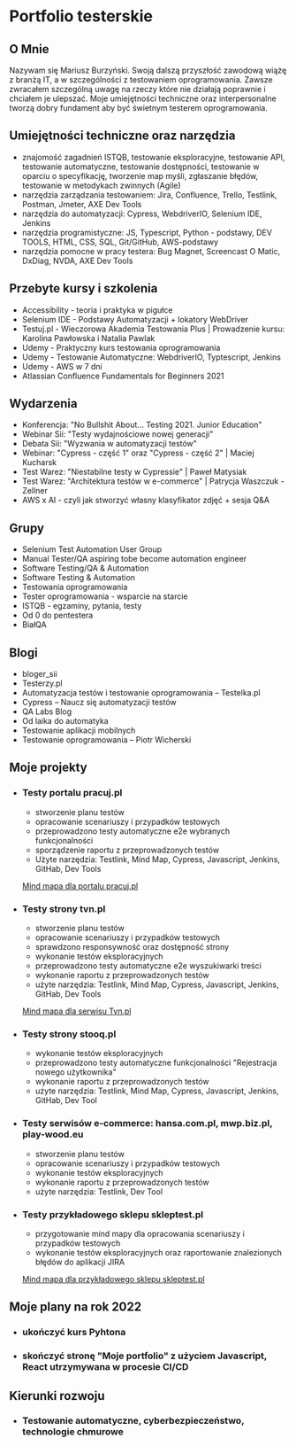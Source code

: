 

# Portfolio testerskie
## O Mnie
Nazywam się Mariusz Burzyński. Swoją dalszą przyszłość zawodową wiążę z branżą IT, a w szczególności z testowaniem oprogramowania. Zawsze zwracałem szczególną uwagę na rzeczy które nie działają poprawnie i chciałem je ulepszać. Moje umiejętności techniczne oraz interpersonalne tworzą dobry fundament aby być świetnym testerem oprogramowania.

## Umiejętności techniczne oraz narzędzia
- znajomość zagadnień ISTQB, testowanie eksploracyjne, testowanie API, testowanie automatyczne, testowanie dostępności, testowanie w oparciu o specyfikację, tworzenie map myśli, zgłaszanie błędów, testowanie w metodykach zwinnych (Agile)
- narzędzia zarządzania testowaniem: Jira, Confluence, Trello, Testlink, Postman, Jmeter, AXE Dev Tools
- narzędzia do automatyzacji: Cypress, WebdriverIO, Selenium IDE, Jenkins
- narzędzia programistyczne: JS, Typescript, Python - podstawy, DEV TOOLS, HTML, CSS, SQL, Git/GitHub, AWS-podstawy
- narzędzia pomocne w pracy testera: Bug Magnet, Screencast O Matic, DxDiag, NVDA, AXE Dev Tools

## Przebyte kursy i szkolenia
- Accessibility - teoria i praktyka w pigułce
- Selenium IDE - Podstawy Automatyzacji + lokatory WebDriver
- Testuj.pl - Wieczorowa Akademia Testowania Plus | Prowadzenie kursu: Karolina Pawłowska i Natalia Pawlak
- Udemy - Praktyczny kurs testowania oprogramowania
- Udemy - Testowanie Automatyczne: WebdriverIO, Typtescript, Jenkins
- Udemy - AWS w 7 dni
- Atlassian Confluence Fundamentals for Beginners 2021


## Wydarzenia
- Konferencja: "No Bullshit About... Testing 2021. Junior Education"
- Webinar Sii: "Testy wydajnościowe nowej generacji"
- Debata Sii: "Wyzwania w automatyzacji testów"
- Webinar: "Cypress - część 1" oraz "Cypress - część 2" | Maciej Kucharsk
- Test Warez: "Niestabilne testy w Cypressie" | Paweł Matysiak
- Test Warez: "Architektura testów w e-commerce" | Patrycja Waszczuk - Zellner
- AWS x AI - czyli jak stworzyć własny klasyfikator zdjęć + sesja Q&A
## Grupy
- Selenium Test Automation User Group
- Manual Tester/QA aspiring tobe become automation engineer
- Software Testing/QA & Automation
- Software Testing & Automation
- Testowania oprogramowania
- Tester oprogramowania - wsparcie na starcie
- ISTQB - egzaminy, pytania, testy
- Od 0 do pentestera
- BiałQA

## Blogi
- bloger_sii
- Testerzy.pl
- Automatyzacja testów i testowanie oprogramowania – Testelka.pl
- Cypress – Naucz się automatyzacji testów
- QA Labs Blog
- Od laika do automatyka
- Testowanie aplikacji mobilnych
- Testowanie oprogramowania – Piotr Wicherski


## Moje projekty

- ### Testy portalu pracuj.pl
  - stworzenie planu testów 
  - opracowanie scenariuszy i przypadków testowych
  - przeprowadzono testy automatyczne e2e wybranych funkcjonalności
  - sporządzenie raportu z przeprowadzonych testów
  - Użyte narzędzia: Testlink, Mind Map,  Cypress, Javascript, Jenkins, GitHab, Dev Tools

  <a href="https://drive.google.com/file/d/1dOs1cJhl_fhxxqPCbJowMaKba2HxOnW2/view?usp=sharing"> Mind mapa dla portalu pracuj.pl </a>

- ### Testy strony tvn.pl
  - stworzenie planu testów 
  - opracowanie scenariuszy i przypadków testowych
  - sprawdzono responsywność oraz dostępność strony
  - wykonanie testów eksploracyjnych
  - przeprowadzono testy automatyczne e2e wyszukiwarki treści
  - wykonanie raportu z przeprowadzonych testów
  - użyte narzędzia: Testlink, Mind Map,  Cypress, Javascript, Jenkins, GitHab, Dev Tools

  <a href="https://drive.google.com/file/d/1EoAY04kWkP7NErtWJ37pYS_SG5kScHO0/view?usp=sharing"> Mind mapa dla serwisu Tvn.pl </a>

- ### Testy strony stooq.pl
  - wykonanie testów eksploracyjnych
  - przeprowadzono testy automatyczne funkcjonalności "Rejestracja nowego użytkownika"
  - wykonanie raportu z przeprowadzonych testów
  - użyte narzędzia: Testlink, Mind Map,  Cypress, Javascript, Jenkins, GitHab, Dev Tool
  
 - ### Testy serwisów e-commerce: hansa.com.pl, mwp.biz.pl, play-wood.eu
    - stworzenie planu testów 
    - opracowanie scenariuszy i przypadków testowych
    - wykonanie testów eksploracyjnych
    - wykonanie raportu z przeprowadzonych testów
    - użyte narzędzia: Testlink, Dev Tool
 
- ### Testy przykładowego sklepu skleptest.pl
   - przygotowanie mind mapy dla opracowania scenariuszy i przypadków testowych
   - wykonanie testów eksploracyjnych oraz raportowanie znalezionych błędów do aplikacji JIRA

   <a href="https://drive.google.com/file/d/1efkFmma4pR2MaUhLp6Ye51M_pxczyfkx/view?usp=sharing">Mind mapa dla przykładowego sklepu skleptest.pl </a>
    
## Moje plany na rok 2022 
- ### ukończyć kurs Pyhtona
- ### skończyć stronę "Moje portfolio" z użyciem Javascript, React utrzymywana w procesie CI/CD

## Kierunki rozwoju
- ### Testowanie automatyczne, cyberbezpieczeństwo, technologie chmurowe

